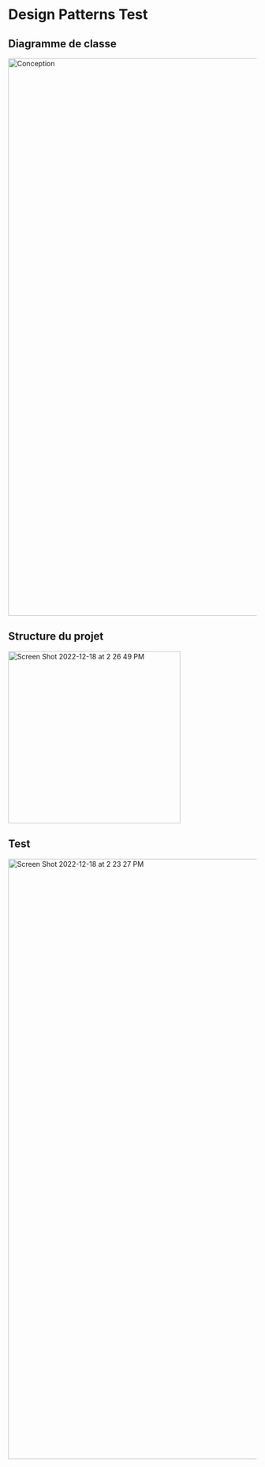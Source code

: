 # Design Patterns Test

## Diagramme de classe

<img width="1131" alt="Conception" src="https://user-images.githubusercontent.com/84875875/208300910-83183207-ce04-4d32-b740-be4407cf889d.png">

## Structure du projet

<img width="349" alt="Screen Shot 2022-12-18 at 2 26 49 PM" src="https://user-images.githubusercontent.com/84875875/208300945-393f0b76-844c-46d8-86cf-a5d359a93f79.png">

## Test

<img width="1218" alt="Screen Shot 2022-12-18 at 2 23 27 PM" src="https://user-images.githubusercontent.com/84875875/208300954-8463e7c1-9999-4bd8-85e2-bb6ff2efbc10.png">
